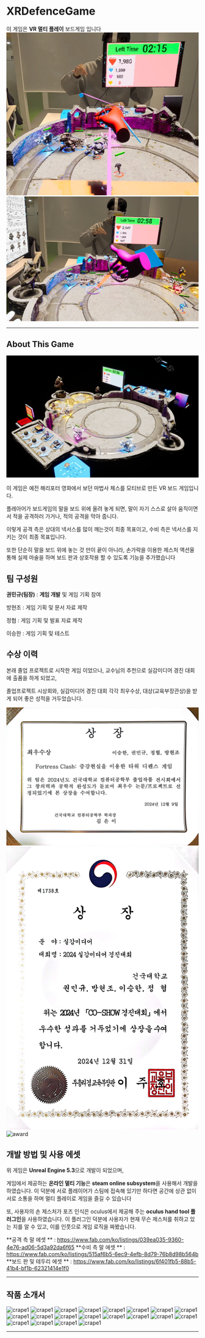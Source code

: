 # XRDefenceGame
이 게임은 **VR 멀티 플레이** 보드게임 입니다
![Main Banner](Images/GamePlay.png)
![Main Banner](Images/HandGesture.png)

---

## About This Game
![Main Banner](Images/GameStage.png)

이 게임은 예전 해리포터 영화에서 보던 마법사 체스를 모티브로 만든 VR 보드 게임입니다.

플레아어가 보드게임의 말을 보드 위에 올려 놓게 되면, 말이 자기 스스로 살아 움직이면서 적을 공격하러 가거나, 적의 공격을 막아 줍니다.

이렇게 공격 측은 상대의 넥서스를 많이 깨는것이 최종 목표이고, 수비 측은 넥서스를 지키는 것이 최종 목표입니다.

또한 단순히 말을 보드 위에 놓는 것 만이 끝이 아니라, 손가락을 이용한 제스처 액션울 통해 실제 마술을 하며 보드 판과 상호작용 할 수 있도록 기능을 추가했습니다


## 팀 구성원
**권민규(팀장)** : **게임 개발** 및 게임 기획 참여

방현조 : 게임 기획 및 문서 자료 제작

정협 : 게임 기획 및 발표 자료 제작

이승한 : 게임 기획 및 테스트


## 수상 이력

본래 졸업 프로젝트로 시작한 게임 이었으나, 교수님의 추천으로 실감미디어 경진 대회에 출품을 하게 되었고,

졸업프로젝트 시상회와, 실감미디어 경진 대회 각각 최우수상, 대상(교육부장관상)을 받게 되어 좋은 성적을 거두었습니다.

![crape1](Images/crape1.jpg)
![crape2](Images/crape2.jpg)
![award](Images/award2.jpg)


## 개발 방법 및 사용 에셋
위 게임은 **Unreal Engine 5.3**으로 개발이 되었으며,

게임에서 제공하는 **온라인 멀티 기능**은 **steam online subsystem**을 사용해서 개발을 하였습니다. 이 덕분에 서로 플레이어가 스팀에 접속해 있기만 하다면 공간에 상관 없이 서로 소통을 하며 멀티 플레이로 게임을 즐길 수 있습니다

또, 사용자의 손 제스처가 포즈 인식은 oculus에서 제공해 주는 **oculus hand tool 플러그인**을 사용하였습니다. 이 플러그인 덕분에 사용자가 현재 무슨 제스처를 취하고 있는 지를 알 수 있고, 이를 인풋으로 게임 로직을 짜봤습니다.


**공격 측 말 에셋 ** : https://www.fab.com/ko/listings/039ea035-9360-4e76-ad06-5d3a92da6f65 
**수비 측 말 에셋 ** : https://www.fab.com/ko/listings/515af6b5-6ec9-4efb-8d79-76b8d98b564b
**보드 판 및 테두리 에셋 ** : https://www.fab.com/ko/listings/6f401fb5-88b5-41b4-bf1b-62321414e1f0 


---

## 작품 소개서 
![crape1](Images/Cap-14_1.png)
![crape1](Images/Cap-14_2.png)
![crape1](Images/Cap-14_3.png)
![crape1](Images/Cap-14_4.png)
![crape1](Images/Cap-14_5.png)
![crape1](Images/Cap-14_6.png)
![crape1](Images/Cap-14_7.png)
![crape1](Images/Cap-14_8.png)
![crape1](Images/Cap-14_9.png)
![crape1](Images/Cap-14_10.png)
![crape1](Images/Cap-14_11.png)
![crape1](Images/Cap-14_12.png)
![crape1](Images/Cap-14_13.png)
![crape1](Images/Cap-14_14.png)
![crape1](Images/Cap-14_15.png)
![crape1](Images/Cap-14_16.png)
![crape1](Images/Cap-14_17.png)
![crape1](Images/Cap-14_18.png)
![crape1](Images/Cap-14_19.png)
![crape1](Images/Cap-14_20.png)




---

